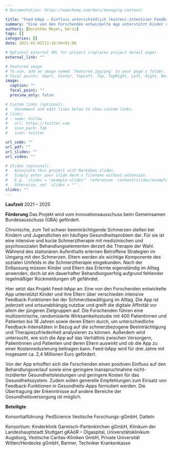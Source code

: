 ```yaml
---
# Documentation: https://wowchemy.com/docs/managing-content/

title: "Feed-bApp – Einfluss unterschiedlich (kosten)-intensiver Feedback-Funktionen einer pädiatrischen Schmerz-App auf die Versorgungsqualität"
summary: "Eine von den Forschenden entwickelte App unterstützt Kinder und ihre Eltern über verschieden intensive Feedback-Funktionen bei der Schmerzbewältigung im Alltag."
authors: [Dorothee Meyer, boris]
tags: []
categories: []
date: 2021-01-01T11:16:54+01:00

# Optional external URL for project (replaces project detail page).
external_link: ""

# Featured image
# To use, add an image named `featured.jpg/png` to your page's folder.
# Focal points: Smart, Center, TopLeft, Top, TopRight, Left, Right, BottomLeft, Bottom, BottomRight.
image:
  caption: ""
  focal_point: ""
  preview_only: false

# Custom links (optional).
#   Uncomment and edit lines below to show custom links.
# links:
# - name: Follow
#   url: https://twitter.com
#   icon_pack: fab
#   icon: twitter

url_code: ""
url_pdf: ""
url_slides: ""
url_video: ""

# Slides (optional).
#   Associate this project with Markdown slides.
#   Simply enter your slide deck's filename without extension.
#   E.g. `slides = "example-slides"` references `content/slides/example-slides.md`.
#   Otherwise, set `slides = ""`.
slides: ""
---
```


**Laufzeit** 2021 – 2025

**Förderung** Das Projekt wird vom Innovationsausschuss beim Gemeinsamen Bundesausschuss (GBA) gefördert.

Chronische, zum Teil schwer beeinträchtigende Schmerzen stellen bei Kindern und Jugendlichen ein häufiges Gesundheitsproblem dar. Für sie ist eine intensive und kurze Schmerztherapie mit medizinischen und psychosozialen Behandlungselementen derzeit die Therapie der Wahl. Während des stationären Aufenthalts erlernen Betroffene Strategien im Umgang mit den Schmerzen. Eltern werden als wichtige Komponente des sozialen Umfelds in die Schmerztherapie eingebunden. Nach der Entlassung müssen Kinder und Eltern das Erlernte eigenständig im Alltag anwenden, doch ist ein dauerhafter Behandlungserfolg aufgrund fehlender regelmäßiger Rückmeldungen oft gefährdet.

Hier setzt das Projekt Feed-bApp an: Eine von den Forschenden entwickelte App unterstützt Kinder und ihre Eltern über verschieden intensive Feedback-Funktionen bei der Schmerzbewältigung im Alltag. Die App ist jederzeit und ortsunabhängig nutzbar und greift die digitale Affinität vor allem der jüngeren Zielgruppen auf. Die Forschenden führen eine multizentrische, randomisierte Wirksamkeitsstudie mit 400 Patientinnen und Patienten bis 18 Jahren sowie deren Eltern durch, um unterschiedliche Feedback-Intensitäten in Bezug auf die schmerzbezogene Beeinträchtigung und Therapiezufriedenheit analysieren zu können. Außerdem wird untersucht, wie sich die App auf das Verhältnis zwischen Versorgern, Patientinnen und Patienten und deren Eltern auswirkt und ob die App zu einer Kostenreduzierung beitragen kann. Feed-bApp wird für drei Jahre mit insgesamt ca. 2,4 Millionen Euro gefördert.

Von der App erhoffen sich die Forschenden einen positiven Einfluss auf den Behandlungsverlauf sowie eine geringere Inanspruchnahme nicht-inzidierter Gesundheitsleistungen und geringere Kosten für das Gesundheitssystem. Zudem sollen generelle Empfehlungen zum Einsatz von Feedback-Funktionen in Gesundheits-Apps formuliert werden. Die Übertragung der Erkenntnisse auf andere Bereiche der Gesundheitsversorgung ist möglich.

**Beteiligte**

Konsortialführung: PedScience Vestische Forschungs-gGmbH, Datteln

Konsortium:
Kinderklinik Garmisch-Partenkirchen gGmbH,
Klinikum der Landeshauptstadt Stuttgart gKAöR – Olgaspital,
Universitätsklinikum Augsburg,
Vestische Caritas-Kliniken GmbH,
Private Universität Witten/Herdecke gGmbH,
Barmer,
Techniker Krankenkasse
